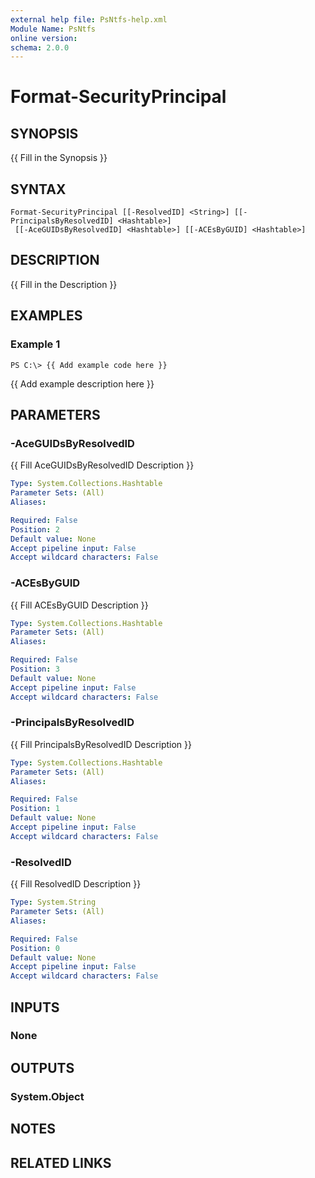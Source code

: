 ```yaml
---
external help file: PsNtfs-help.xml
Module Name: PsNtfs
online version:
schema: 2.0.0
---
```


# Format-SecurityPrincipal

## SYNOPSIS
{{ Fill in the Synopsis }}

## SYNTAX

```
Format-SecurityPrincipal [[-ResolvedID] <String>] [[-PrincipalsByResolvedID] <Hashtable>]
 [[-AceGUIDsByResolvedID] <Hashtable>] [[-ACEsByGUID] <Hashtable>]
```

## DESCRIPTION
{{ Fill in the Description }}

## EXAMPLES

### Example 1
```
PS C:\> {{ Add example code here }}
```

{{ Add example description here }}

## PARAMETERS

### -AceGUIDsByResolvedID
{{ Fill AceGUIDsByResolvedID Description }}

```yaml
Type: System.Collections.Hashtable
Parameter Sets: (All)
Aliases:

Required: False
Position: 2
Default value: None
Accept pipeline input: False
Accept wildcard characters: False
```

### -ACEsByGUID
{{ Fill ACEsByGUID Description }}

```yaml
Type: System.Collections.Hashtable
Parameter Sets: (All)
Aliases:

Required: False
Position: 3
Default value: None
Accept pipeline input: False
Accept wildcard characters: False
```

### -PrincipalsByResolvedID
{{ Fill PrincipalsByResolvedID Description }}

```yaml
Type: System.Collections.Hashtable
Parameter Sets: (All)
Aliases:

Required: False
Position: 1
Default value: None
Accept pipeline input: False
Accept wildcard characters: False
```

### -ResolvedID
{{ Fill ResolvedID Description }}

```yaml
Type: System.String
Parameter Sets: (All)
Aliases:

Required: False
Position: 0
Default value: None
Accept pipeline input: False
Accept wildcard characters: False
```

## INPUTS

### None
## OUTPUTS

### System.Object
## NOTES

## RELATED LINKS
